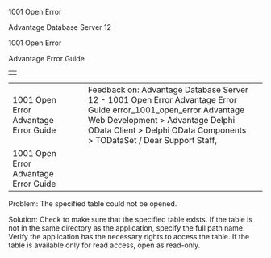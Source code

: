 1001 Open Error




Advantage Database Server 12  

1001 Open Error

Advantage Error Guide

|  |
| --- |
|  |

|  |  |  |  |  |
| --- | --- | --- | --- | --- |
| 1001 Open Error  Advantage Error Guide |  |  | Feedback on: Advantage Database Server 12 - 1001 Open Error Advantage Error Guide error\_1001\_open\_error Advantage Web Development > Advantage Delphi OData Client > Delphi OData Components > TODataSet / Dear Support Staff, |  |
| 1001 Open Error  Advantage Error Guide |  |  |  |  |

Problem: The specified table could not be opened.

Solution: Check to make sure that the specified table exists. If the table is not in the same directory as the application, specify the full path name. Verify the application has the necessary rights to access the table. If the table is available only for read access, open as read-only.